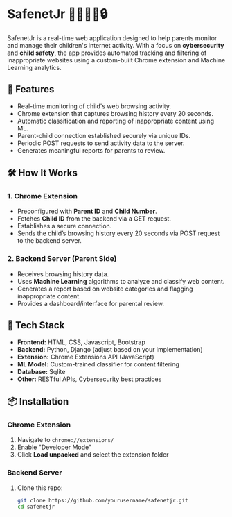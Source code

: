 # SafenetJr 👨‍👩‍👧‍👦🔒

SafenetJr is a real-time web application designed to help parents monitor and manage their children's internet activity. With a focus on **cybersecurity** and **child safety**, the app provides automated tracking and filtering of inappropriate websites using a custom-built Chrome extension and Machine Learning analytics.

## 🚀 Features

- Real-time monitoring of child's web browsing activity.
- Chrome extension that captures browsing history every 20 seconds.
- Automatic classification and reporting of inappropriate content using ML.
- Parent-child connection established securely via unique IDs.
- Periodic POST requests to send activity data to the server.
- Generates meaningful reports for parents to review.

## 🛠️ How It Works

### 1. Chrome Extension
- Preconfigured with **Parent ID** and **Child Number**.
- Fetches **Child ID** from the backend via a GET request.
- Establishes a secure connection.
- Sends the child’s browsing history every 20 seconds via POST request to the backend server.

### 2. Backend Server (Parent Side)
- Receives browsing history data.
- Uses **Machine Learning** algorithms to analyze and classify web content.
- Generates a report based on website categories and flagging inappropriate content.
- Provides a dashboard/interface for parental review.

## 🧠 Tech Stack

- **Frontend:** HTML, CSS, Javascript, Bootstrap
- **Backend:** Python, Django (adjust based on your implementation)
- **Extension:** Chrome Extensions API (JavaScript)
- **ML Model:** Custom-trained classifier for content filtering
- **Database:** Sqlite 
- **Other:** RESTful APIs, Cybersecurity best practices

## 📦 Installation

### Chrome Extension
1. Navigate to `chrome://extensions/`
2. Enable "Developer Mode"
3. Click **Load unpacked** and select the extension folder

### Backend Server
1. Clone this repo:
   ```bash
   git clone https://github.com/yourusername/safenetjr.git
   cd safenetjr
